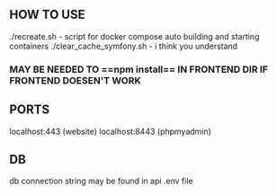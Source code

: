 ## HOW TO USE

./recreate.sh - script for docker compose auto building and starting containers
./clear_cache_symfony.sh - i think you understand 

### MAY BE NEEDED TO ==npm install== IN FRONTEND DIR IF FRONTEND DOESEN'T WORK

## PORTS

localhost:443 (website)
localhost:8443 (phpmyadmin)

## DB

db connection string may be found in api .env file